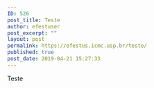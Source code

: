 ```yaml
---
ID: 526
post_title: Teste
author: efestuser
post_excerpt: ""
layout: post
permalink: https://efestus.icmc.usp.br/teste/
published: true
post_date: 2019-04-21 15:27:33
---
```

<!-- wp:paragraph -->
<p>Teste</p>
<!-- /wp:paragraph -->